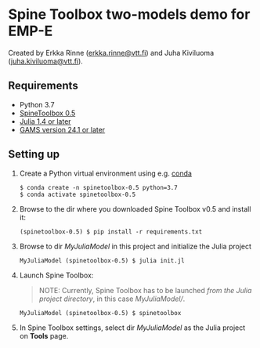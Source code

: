 Spine Toolbox two-models demo for EMP-E
=========================

Created by Erkka Rinne (erkka.rinne@vtt.fi) and Juha Kiviluoma (juha.kiviluoma@vtt.fi).

Requirements
------------

- Python 3.7
- [SpineToolbox 0.5](https://github.com/Spine-project/Spine-Toolbox/tree/release-0.5)
- [Julia 1.4 or later](https://julialang.org/downloads/)
- [GAMS version 24.1 or later](https://gams.com/download/)


Setting up
----------

1. Create a Python virtual environment using e.g. [conda](https://docs.conda.io/en/latest/miniconda.html)
    
    ```
    $ conda create -n spinetoolbox-0.5 python=3.7
    $ conda activate spinetoolbox-0.5
    ```

2. Browse to the dir where you downloaded Spine Toolbox v0.5 and install it:

    ```
    (spinetoolbox-0.5) $ pip install -r requirements.txt
    ```

3. Browse to dir *MyJuliaModel* in this project and initialize the Julia project

    ```
    MyJuliaModel (spinetoolbox-0.5) $ julia init.jl
    ```

4. Launch Spine Toolbox:

    > NOTE: Currently, Spine Toolbox has to be launched *from the Julia 
    > project directory*, in this case *MyJuliaModel/*.
    ```
    MyJuliaModel (spinetoolbox-0.5) $ spinetoolbox
    ```

5. In Spine Toolbox settings, select dir *MyJuliaModel* as the Julia project on **Tools** page.
